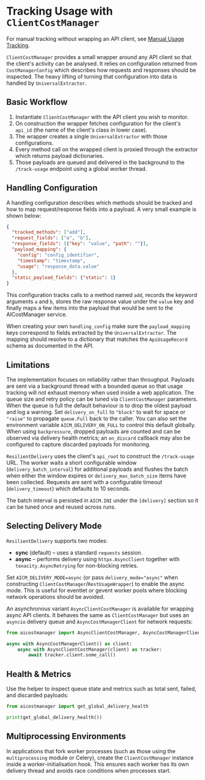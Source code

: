 # Tracking Usage with `ClientCostManager`

For manual tracking without wrapping an API client, see [Manual Usage Tracking](tracker.md).

`ClientCostManager` provides a small wrapper around any API client so that the
client's activity can be analysed.  It relies on configuration returned
from `CostManagerConfig` which describes how requests and responses
should be inspected.  The heavy lifting of turning that configuration
into data is handled by `UniversalExtractor`.

## Basic Workflow

1. Instantiate `ClientCostManager` with the API client you wish to monitor.
2. On construction the wrapper fetches configuration for the client's
   `api_id` (the name of the client's class in lower case).
3. The wrapper creates a single `UniversalExtractor` with those
   configurations.
4. Every method call on the wrapped client is proxied through the
   extractor which returns payload dictionaries.
5. Those payloads are queued and delivered in the background to the
   `/track-usage` endpoint using a global worker thread.

## Handling Configuration

A handling configuration describes which methods should be tracked and
how to map request/response fields into a payload.  A very small example
is shown below:

```json
{
  "tracked_methods": ["add"],
  "request_fields": ["a", "b"],
  "response_fields": [{"key": "value", "path": ""}],
  "payload_mapping": {
    "config": "config_identifier",
    "timestamp": "timestamp",
    "usage": "response_data.value"
  },
  "static_payload_fields": {"static": 1}
}
```

This configuration tracks calls to a method named `add`, records the
keyword arguments `a` and `b`, stores the raw response value under the
`value` key and finally maps a few items into the payload that would be
sent to the AICostManager service.

When creating your own ``handling_config`` make sure the
``payload_mapping`` keys correspond to fields extracted by the
``UniversalExtractor``.  The mapping should resolve to a dictionary that
matches the ``ApiUsageRecord`` schema as documented in the API.

## Limitations

The implementation focuses on reliability rather than throughput.
Payloads are sent via a background thread with a bounded queue so that
usage tracking will not exhaust memory when used inside a web
application.  The queue size and retry policy can be tuned via
``ClientCostManager`` parameters. When the queue is full the default behaviour
is to drop the oldest payload and log a warning. Set
``delivery_on_full`` to ``"block"`` to wait for space or ``"raise"`` to
propagate ``queue.Full`` back to the caller. You can also set the
environment variable ``AICM_DELIVERY_ON_FULL`` to control this default
globally. When using ``backpressure``, dropped payloads are counted and can be
observed via delivery health metrics; an ``on_discard`` callback may also be
configured to capture discarded payloads for monitoring.

``ResilientDelivery`` uses the client's ``api_root`` to construct the
``/track-usage`` URL.  The worker waits a short configurable window
(``delivery_batch_interval``) for additional payloads and flushes the
batch when either the window expires or ``delivery_max_batch_size`` items
have been collected. Requests are sent with a configurable timeout
(``delivery_timeout``) which defaults to 10 seconds.

The batch interval is persisted in ``AICM.INI`` under the ``[delivery]``
section so it can be tuned once and reused across runs.

## Selecting Delivery Mode

``ResilientDelivery`` supports two modes:

* **sync** (default) – uses a standard ``requests`` session.
* **async** – performs delivery using ``httpx.AsyncClient`` together with
  ``tenacity.AsyncRetrying`` for non-blocking retries.

Set ``AICM_DELIVERY_MODE=async`` (or pass ``delivery_mode="async"`` when
constructing ``ClientCostManager``/``RestUsageWrapper``) to enable the async mode.
This is useful for eventlet or gevent worker pools where blocking network
operations should be avoided.

An asynchronous variant ``AsyncClientCostManager`` is available for wrapping
async API clients. It behaves the same as ``ClientCostManager`` but uses an
``asyncio`` delivery queue and ``AsyncCostManagerClient`` for network
requests:

```python
from aicostmanager import AsyncClientCostManager, AsyncCostManagerClient

async with AsyncCostManagerClient() as client:
    async with AsyncClientCostManager(client) as tracker:
        await tracker.client.some_call()
```
## Health & Metrics

Use the helper to inspect queue state and metrics such as total sent, failed,
and discarded payloads:

```python
from aicostmanager import get_global_delivery_health

print(get_global_delivery_health())
```

## Multiprocessing Environments

In applications that fork worker processes (such as those using the
``multiprocessing`` module or Celery), create the ``ClientCostManager`` instance
inside a worker-initialisation hook. This ensures each worker has its own
delivery thread and avoids race conditions when processes start.
